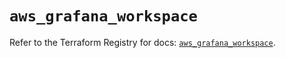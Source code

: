 # `aws_grafana_workspace`

Refer to the Terraform Registry for docs: [`aws_grafana_workspace`](https://registry.terraform.io/providers/hashicorp/aws/4.54.0/docs/resources/grafana_workspace).

